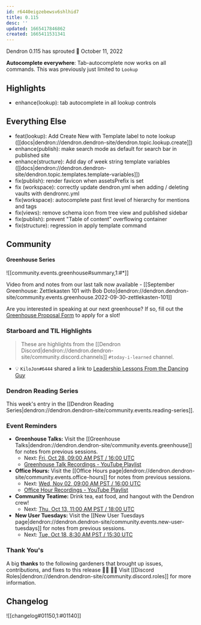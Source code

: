 ```yaml
---
id: r6440eigzebewsv6shlhid7
title: 0.115
desc: ''
updated: 1665417846862
created: 1665411531341
---
```


Dendron 0.115 has sprouted  🌱
October 11, 2022

**Autocomplete everywhere**: Tab-autocomplete now works on all commands. This was previously just limited to `Lookup`


## Highlights

- enhance(lookup): tab autocomplete in all lookup controls

## Everything Else

- feat(lookup): Add Create New with Template label to note lookup ([[docs|dendron://dendron.dendron-site/dendron.topic.lookup.create]])
- enhance(publish): make search mode as default for search bar in published site
- enhance(structure): Add day of week string template variables ([[docs|dendron://dendron.dendron-site/dendron.topic.templates.template-variables]])
- fix(publish): render favicon when assetsPrefix is set
- fix (workspace): correctly update dendron.yml when adding / deleting vaults with dendronrc.yml
- fix(workspace): autocomplete past first level of hierarchy for mentions and tags
- fix(views): remove schema icon from tree view and published sidebar
- fix(publish): prevent "Table of content" overflowing container
- fix(structure): regression in apply template command


## Community


#### Greenhouse Series

![[community.events.greenhouse#summary,1:#*]]

Video from and notes from our last talk now available - [[September Greenhouse: Zettlekasten 101 with Bob Doto|dendron://dendron.dendron-site/community.events.greenhouse.2022-09-30-zettlekasten-101]]

Are you interested in speaking at our next greenhouse? If so, fill out the [Greenhouse Proposal Form](https://airtable.com/shrHMMl1NwefpM689?prefill_SurveyName=GreenhouseProposal&hide_SurveyName=true) to apply for a slot!

### Starboard and TIL Highlights

> These are highlights from the [[Dendron Discord|dendron://dendron.dendron-site/community.discord.channels]] `#today-i-learned` channel.

- 💡 `KiloJon#6444` shared a link to [Leadership Lessons From the Dancing Guy](https://kottke.org/13/05/leadership-lessons-from-the-dancing-guy)

### Dendron Reading Series

This week's entry in the [[Dendron Reading Series|dendron://dendron.dendron-site/community.events.reading-series]].


### Event Reminders

- **Greenhouse Talks:** Visit the [[Greenhouse Talks|dendron://dendron.dendron-site/community.events.greenhouse]] for notes from previous sessions.
    - Next: [Fri, Oct 28, 09:00 AM PST / 16:00 UTC](https://link.dendron.so/luma)
    - [Greenhouse Talk Recordings - YouTube Playlist](https://link.dendron.so/greenhouse)
- **Office Hours:** Visit the [[Office Hours page|dendron://dendron.dendron-site/community.events.office-hours]] for notes from previous sessions.
    - Next: [Wed, Nov 02, 09:00 AM PST / 16:00 UTC](https://link.dendron.so/luma)
    - [Office Hour Recordings - YouTube Playlist](https://link.dendron.so/6yPa)
- **Community Teatime:** Drink tea, eat food, and hangout with the Dendron crew!
    - Next: [Thu, Oct 13, 11:00 AM PST / 18:00 UTC](https://link.dendron.so/luma)
- **New User Tuesdays:** Visit the [[New User Tuesdays page|dendron://dendron.dendron-site/community.events.new-user-tuesdays]] for notes from previous sessions.
    - Next: [Tue, Oct 18, 8:30 AM PST / 15:30 UTC](https://link.dendron.so/luma)

### Thank You's

A big **thanks** to the following gardeners that brought up issues, contributions, and fixes to this release :man_farmer: :woman_farmer: 
Visit [[Discord Roles|dendron://dendron.dendron-site/community.discord.roles]] for more information.

## Changelog
![[changelog#01150,1:#01140]]
